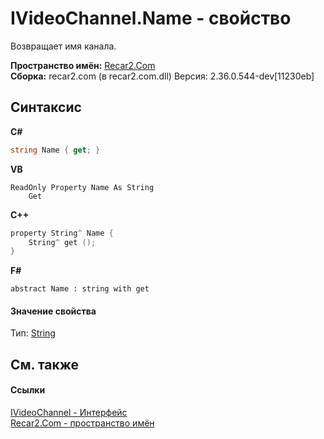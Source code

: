 # IVideoChannel.Name - свойство
 

Возвращает имя канала.

**Пространство имён:**&nbsp;<a href="68726a4f-5108-9c67-8918-cc6a6e73f216">Recar2.Com</a><br />**Сборка:**&nbsp;recar2.com (в recar2.com.dll) Версия: 2.36.0.544-dev[11230eb]

## Синтаксис

**C#**<br />
``` C#
string Name { get; }
```

**VB**<br />
``` VB
ReadOnly Property Name As String
	Get
```

**C++**<br />
``` C++
property String^ Name {
	String^ get ();
}
```

**F#**<br />
``` F#
abstract Name : string with get

```


#### Значение свойства
Тип:&nbsp;<a href="http://msdn2.microsoft.com/ru-ru/library/s1wwdcbf" target="_blank">String</a>

## См. также


#### Ссылки
<a href="56c8fb91-c4ca-188b-b3b2-11193d12b7b6">IVideoChannel - Интерфейс</a><br /><a href="68726a4f-5108-9c67-8918-cc6a6e73f216">Recar2.Com - пространство имён</a><br />